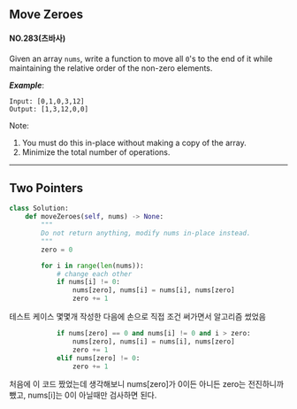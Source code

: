 ## Move Zeroes
#### NO.283(츠바사)

Given an array ```nums```, write a function to move all ```0```'s to the end of it while maintaining the relative order of the non-zero elements.

***Example***:

```
Input: [0,1,0,3,12]
Output: [1,3,12,0,0]
```

Note:
1. You must do this in-place without making a copy of the array.
2. Minimize the total number of operations.

--- 

## Two Pointers
``` python
class Solution:
    def moveZeroes(self, nums) -> None:
        """
        Do not return anything, modify nums in-place instead.
        """
        zero = 0

        for i in range(len(nums)):
            # change each other
            if nums[i] != 0:
                nums[zero], nums[i] = nums[i], nums[zero]
                zero += 1
```

테스트 케이스 몇몇개 작성한 다음에 손으로 직접 조건 써가면서 알고리즘 썼었음

``` python 
            if nums[zero] == 0 and nums[i] != 0 and i > zero:
                nums[zero], nums[i] = nums[i], nums[zero]
                zero += 1
            elif nums[zero] != 0:
                zero += 1
```
처음에 이 코드 짰었는데 생각해보니 nums[zero]가 0이든 아니든 zero는 전진하니까 뺐고, nums[i]는 0이 아닐때만 검사하면 된다.